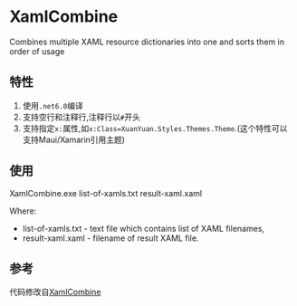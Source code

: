 # XamlCombine
Combines multiple XAML resource dictionaries into one and sorts them in order of usage

## 特性
1. 使用`.net6.0`编译
2. 支持空行和注释行,注释行以`#`开头
3. 支持指定`x:`属性,如`x:Class=XuanYuan.Styles.Themes.Theme`.(这个特性可以支持Maui/Xamarin引用主题)

## 使用
XamlCombine.exe list-of-xamls.txt result-xaml.xaml  

Where:
- list-of-xamls.txt - text file which contains list of XAML filenames, 
- result-xaml.xaml - filename of result XAML file.

## 参考 
代码修改自[XamlCombine](https://github.com/fluentribbon/XamlCombine)